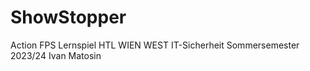 # ShowStopper
 Action FPS Lernspiel
HTL WIEN WEST 
IT-Sicherheit Sommersemester 2023/24
Ivan Matosin
